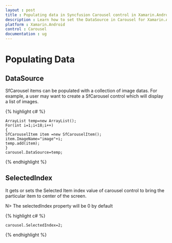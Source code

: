 ```yaml
---
layout : post
title : Populating data in Syncfusion Carousel control in Xamarin.Android
description : Learn how to set the DataSource in Carousel for Xamarin.Android
platform : Xamarin.Android
control : Carousel
documentation : ug
---
```


# Populating Data

## DataSource

SfCarousel items can be populated with a collection of image datas. For example, a user may want to create a SfCarousel control which will display a list of images.

{% highlight c# %}

	ArrayList temp=new ArrayList();
	For(int i=1;i<18;i++)
	{
	SfCarouselItem item =new SfCarouselItem();
	item.ImageName="image"+i;
	temp.add(item);
	}
	carousel.DataSource=temp;

{% endhighlight %}

## SelectedIndex

It gets or sets the Selected Item index value of carousel control to bring the particular item to center of the screen.

N> The selectedIndex property will be 0 by default

{% highlight c# %}

	carousel.SelectedIndex=2;

{% endhighlight %}

